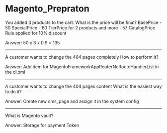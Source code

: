 # Magento_Prepraton

You added 3 products to the cart. What is the price will be final?
BasePrice - 50 SpecialPrice - 60 TierPrice for 2 products and more - 57 CatalogPrice Rule applied for 10% discount

Answer: 
50 x 3 x 0.9 = 135

***

A customer wants to change the 404 pages completely How to perform it?

Answer:
Add item for MagentoFrameworkAppRouterNoRouteHandlerList in the di.xml

*** 

A customer wants to change the 404 pages content What is the easiest way to do it?

Answer:
Create new cms_page and assign it in the system config

***

What is Magento vault?

Answer:
Storage for payment Token
